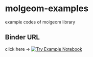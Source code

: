 # molgeom-examples
example codes of molgeom library

## Binder URL
click here → [![Try Example Notebook](https://mybinder.org/badge_logo.svg)](https://mybinder.org/v2/gh/sio-salt/molgeom-examples/main?labpath=https%3A%2F%2Fgithub.com%2Fsio-salt%2Fmolgeom-examples%2Fblob%2Fmain%2Fnotebooks%2Ftutorial1.ipynb)